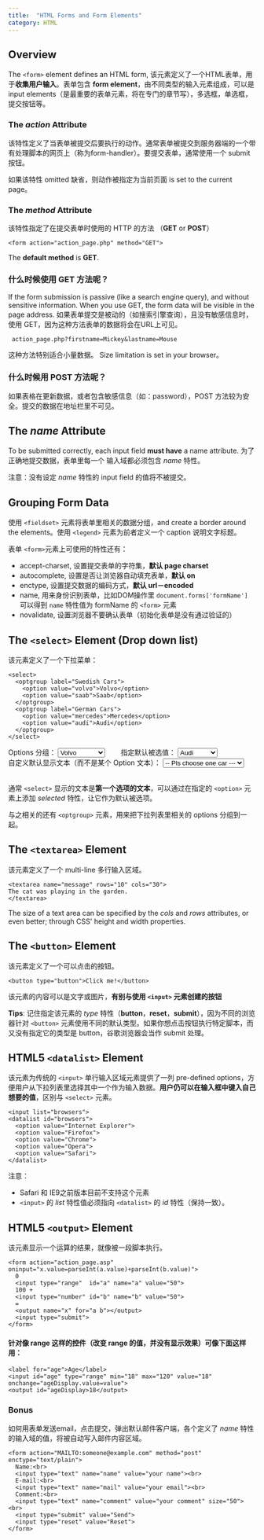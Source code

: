 ```yaml
---
title:  "HTML Forms and Form Elements"
category: HTML
---
```

## Overview

The `<form>` element defines an HTML form, 该元素定义了一个HTML表单，用于**收集用户输入**。表单包含 **form element**，由不同类型的输入元素组成，可以是 input elements（是最重要的表单元素，将在专门的章节写），多选框，单选框，提交按钮等。

### The _action_ Attribute

该特性定义了当表单被提交后要执行的动作。通常表单被提交到服务器端的一个带有处理脚本的网页上（称为form-handler）。要提交表单，通常使用一个 submit 按钮。

如果该特性 omitted 缺省，则动作被指定为当前页面 is set to the current page。

### The _method_ Attribute

该特性指定了在提交表单时使用的 HTTP 的方法 （**GET** or **POST**）

    <form action="action_page.php" method="GET">

The **default method** is **GET**.

<!--more-->

### 什么时候使用 GET 方法呢？

If the form submission is passive (like a search engine query), and without sensitive information.  When you use GET, the form data will be visible in the page address.
如果表单提交是被动的（如搜索引擎查询），且没有敏感信息时，使用 GET，因为这种方法表单的数据将会在URL上可见。

     action_page.php?firstname=Mickey&lastname=Mouse  

这种方法特别适合小量数据。 Size limitation is set in your browser。

### 什么时候用 POST 方法呢？

如果表格在更新数据，或者包含敏感信息（如：password），POST 方法较为安全。提交的数据在地址栏里不可见。

## The _name_ Attribute

To be submitted correctly, each input field **must have** a name attribute. 为了正确地提交数据，表单里每一个 输入域都必须包含 _name_ 特性。

<span class="blue-text">注意：没有设定 _name_ 特性的 input field 的值将不被提交。</span>

## Grouping Form Data

使用 `<fieldset>` 元素将表单里相关的数据分组，and create a border around the elements。使用 `<legend>` 元素为前者定义一个 caption 说明文字标题。

表单 `<form>`元素上可使用的特性还有：

+ accept-charset, 设置提交表单的字符集，**默认 page charset**
+ autocomplete, 设置是否让浏览器自动填充表单，**默认 on**
+ enctype, 设置提交数据的编码方式，**默认 url－encoded**
+ name, 用来身份识别表单，比如DOM操作里 `document.forms['formName']` 可以得到 `name` 特性值为 formName 的 `<form>` 元素
+ novalidate, 设置浏览器不要确认表单（初始化表单是没有通过验证的）

## The `<select>` Element (Drop down list)

该元素定义了一个下拉菜单：

    <select>
      <optgroup label="Swedish Cars">
        <option value="volvo">Volvo</option>
        <option value="saab">Saab</option>
      </optgroup>
      <optgroup label="German Cars">
        <option value="mercedes">Mercedes</option>
        <option value="audi">Audi</option>
      </optgroup>
    </select>
<div>
<span>Options 分组： </span>
<select>
  <optgroup label="Swedish Cars">
    <option value="volvo">Volvo</option>
    <option value="saab">Saab</option>
  </optgroup>
  <optgroup label="German Cars">
    <option value="mercedes">Mercedes</option>
    <option value="audi">Audi</option>
  </optgroup>
</select>
<span style="margin-left:2em;">指定默认被选值： </span>
<select>
  <option value="volvo">Volvo</option>
  <option value="saab">Saab</option>
  <option value="mercedes">Mercedes</option>
  <option value="audi" selected>Audi</option>
</select><br>
<span>自定义默认显示文本（而不是某个 Option 文本）： </span>
<select>
  <option value="">-- Pls choose one car ---</option>
  <option value="volvo">Volvo</option>
  <option value="saab">Saab</option>
  <option value="mercedes">Mercedes</option>
  <option value="audi">Audi</option>
</select>
</div>
<br/>

通常 `<select>` 显示的文本是**第一个选项的文本**，可以通过在指定的 `<option>` 元素上添加 _selected_ 特性，让它作为默认被选项。

与之相关的还有 `<optgroup>` 元素，用来把下拉列表里相关的 options 分组到一起。

## The `<textarea>` Element

该元素定义了一个 multi-line 多行输入区域。

    <textarea name="message" rows="10" cols="30">
    The cat was playing in the garden.
    </textarea>

The size of a text area can be specified by the _cols_ and _rows_ attributes, or even better; through CSS' height and width properties.

## The `<button>` Element

该元素定义了一个可以点击的按钮。

    <button type="button">Click me!</button>

该元素的内容可以是文字或图片，**有别与使用 `<input>` 元素创建的按钮**

**Tips**: 记住指定该元素的 _type_ 特性（**button**，**reset**，**submit**），因为不同的浏览器针对 `<button>` 元素使用不同的默认类型。如果你想点击按钮执行特定脚本，而又没有指定它的类型是 button，谷歌浏览器会当作 submit 处理。

## HTML5 `<datalist>` Element

该元素为传统的 `<input>` 单行输入区域元素提供了一列 pre-defined options，方便用户从下拉列表里选择其中一个作为输入数据。**用户仍可以在输入框中键入自己想要的值**，区别与 `<select>` 元素。

    <input list="browsers">
    <datalist id="browsers">
      <option value="Internet Explorer">
      <option value="Firefox">
      <option value="Chrome">
      <option value="Opera">
      <option value="Safari">
    </datalist>

注意：

+ Safari 和 IE9之前版本目前不支持这个元素
+ `<input>` 的 _list_ 特性值必须指向 `<datalist>` 的 _id_ 特性（保持一致）。

## HTML5 `<output>` Element

该元素显示一个运算的结果，就像被一段脚本执行。

    <form action="action_page.asp" oninput="x.value=parseInt(a.value)+parseInt(b.value)">
      0
      <input type="range"  id="a" name="a" value="50">
      100 +
      <input type="number" id="b" name="b" value="50">
      =
      <output name="x" for="a b"></output>
      <input type="submit">
    </form>

#### 针对像 range 这样的控件（改变 range 的值，并没有显示效果）可像下面这样用：

    <label for="age">Age</label>
    <input id="age" type="range" min="18" max="120" value="18" onchange="ageDisplay.value=value">
    <output id="ageDisplay>18</output>

### Bonus

如何用表单发送email，点击提交，弹出默认邮件客户端，各个定义了 _name_ 特性的输入域的值，将被自动写入邮件内容区域。

    <form action="MAILTO:someone@example.com" method="post" enctype="text/plain">
      Name:<br>
      <input type="text" name="name" value="your name"><br>
      E-mail:<br>
      <input type="text" name="mail" value="your email"><br>
      Comment:<br>
      <input type="text" name="comment" value="your comment" size="50"><br>
      <input type="submit" value="Send">
      <input type="reset" value="Reset">
    </form>
